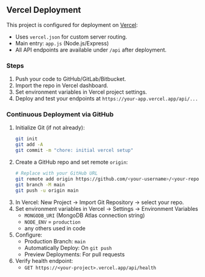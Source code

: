 ## Vercel Deployment

This project is configured for deployment on [Vercel](https://vercel.com/):

- Uses `vercel.json` for custom server routing.
- Main entry: `app.js` (Node.js/Express)
- All API endpoints are available under `/api` after deployment.

### Steps
1. Push your code to GitHub/GitLab/Bitbucket.
2. Import the repo in Vercel dashboard.
3. Set environment variables in Vercel project settings.
4. Deploy and test your endpoints at `https://your-app.vercel.app/api/...`

### Continuous Deployment via GitHub
1. Initialize Git (if not already):
	```bash
	git init
	git add -A
	git commit -m "chore: initial vercel setup"
	```
2. Create a GitHub repo and set remote `origin`:
	```bash
	# Replace with your GitHub URL
	git remote add origin https://github.com/<your-username>/<your-repo>.git
	git branch -M main
	git push -u origin main
	```
3. In Vercel: New Project → Import Git Repository → select your repo.
4. Set environment variables in Vercel → Settings → Environment Variables
	- `MONGODB_URI` (MongoDB Atlas connection string)
	- `NODE_ENV` = `production`
	- any others used in code
5. Configure:
	- Production Branch: `main`
	- Automatically Deploy: On `git push`
	- Preview Deployments: For pull requests
6. Verify health endpoint:
	- `GET https://<your-project>.vercel.app/api/health`
